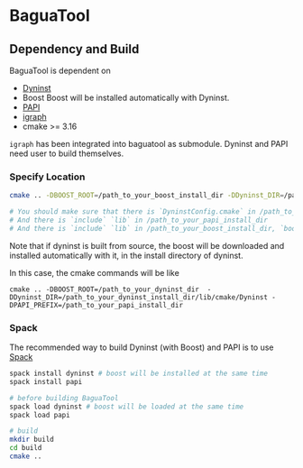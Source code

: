 # BaguaTool


## Dependency and Build

BaguaTool is dependent on
* [Dyninst](https://github.com/dyninst/dyninst)
* Boost
    Boost will be installed automatically with Dyninst.
* [PAPI](https://bitbucket.org/icl/papi/src/master/)
* [igraph](https://github.com/igraph/igraph)
* cmake >= 3.16

```igraph``` has been integrated into baguatool as submodule. Dyninst and PAPI need user to build themselves.


### Specify Location

```bash
cmake .. -DBOOST_ROOT=/path_to_your_boost_install_dir -DDyninst_DIR=/path_to_your_dyninst_install_dir/lib/cmake/Dyninst -DPAPI_PREFIX=/path_to_your_papi_install_dir

# You should make sure that there is `DyninstConfig.cmake` in /path_to_your_dyninst_install_dir/lib/cmake/Dyninst
# And there is `include` `lib` in /path_to_your_papi_install_dir
# And there is `include` `lib` in /path_to_your_boost_install_dir, `boost` in /path_to_your_boost_install_dir/include
```

Note that if dyninst is built from source, the boost will be downloaded and installed automatically with it, in the install directory of dyninst.

In this case, the cmake commands will be like
```
cmake .. -DBOOST_ROOT=/path_to_your_dyninst_dir  -DDyninst_DIR=/path_to_your_dyninst_install_dir/lib/cmake/Dyninst -DPAPI_PREFIX=/path_to_your_papi_install_dir
```


### Spack
The recommended way to build Dyninst (with Boost) and PAPI is to use [Spack](https://github.com/spack/spack)

```bash
spack install dyninst # boost will be installed at the same time
spack install papi

# before building BaguaTool
spack load dyninst # boost will be loaded at the same time
spack load papi

# build
mkdir build
cd build
cmake ..
```
